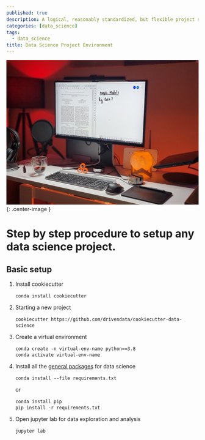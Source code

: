 ```yaml
---
published: true
description: A logical, reasonably standardized, but flexible project structure for doing and sharing data science work.
categories: [data_science]
tags:
  - data_science
title: Data Science Project Environment
---
```

![](/assets/images/ds_project.jpg?raw=true){: .center-image }
# Step by step procedure to setup any data science project.

## Basic setup
1. Install cookiecutter

   ```
   conda install cookiecutter
   ```

2. Starting a new project

   ```
   cookiecutter https://github.com/drivendata/cookiecutter-data-science
   ```
   
3. Create a virtual environment

   ```
   conda create -n virtual-env-name python==3.8
   conda activate virtual-env-name
   ```
   
4. Install all the [general packages](https://gist.github.com/alokrajg/4070069eb7f4253864b494eb91a0d013) for data science

   ```
   conda install --file requirements.txt
   ```
   or
   
   ```
   conda install pip
   pip install -r requirements.txt
   ```
   
5. Open jupyter lab for data exploration and analysis
   
   ```
   jupyter lab
   ```
   
